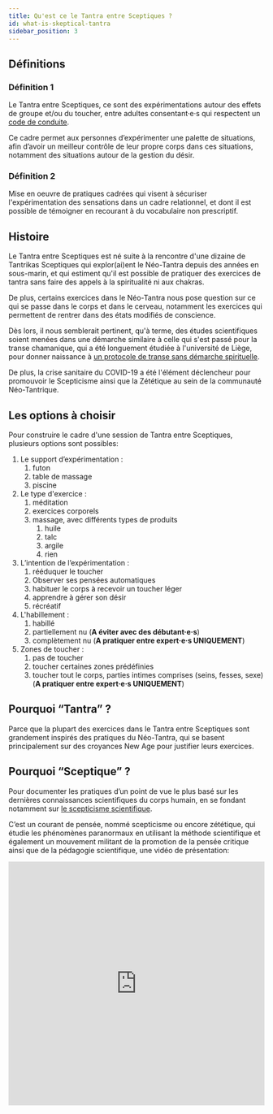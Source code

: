 ```yaml
---
title: Qu'est ce le Tantra entre Sceptiques ?
id: what-is-skeptical-tantra
sidebar_position: 3
---
```


## Définitions

### Définition 1

Le Tantra entre Sceptiques, ce sont des expérimentations autour des effets de groupe et/ou du toucher, entre adultes consentant·e·s qui respectent un [code de conduite](ethical/ethical-code-of-conduct.md).

Ce cadre permet aux personnes d’expérimenter une palette de situations, afin d’avoir un meilleur contrôle de leur propre corps dans ces situations, notamment des situations autour de la gestion du désir.

### Définition 2

Mise en oeuvre de pratiques cadrées qui visent à sécuriser l'expérimentation des sensations dans un cadre relationnel, et dont il est possible de témoigner en recourant à du vocabulaire non prescriptif.

## Histoire

Le Tantra entre Sceptiques est né suite à la rencontre d'une dizaine de Tantrikas Sceptiques qui explor(ai)ent le Néo-Tantra depuis des années en sous-marin, et qui estiment qu'il est possible de pratiquer des exercices de tantra sans faire des appels à la spiritualité ni aux chakras.

De plus, certains exercices dans le Néo-Tantra nous pose question sur ce qui se passe dans le corps et dans le cerveau, notamment les exercices qui permettent de rentrer dans des états modifiés de conscience.

Dès lors, il nous semblerait pertinent, qu'à terme, des études scientifiques soient menées dans une démarche similaire à celle qui s'est passé pour la transe chamanique, qui a été longuement étudiée à l'université de Liège, pour donner naissance à [un protocole de transe sans démarche spirituelle](https://www.rtbf.be/article/la-transe-comme-outil-therapeutique-est-etudiee-a-liege-mais-c-est-quoi-exactement-10752288).

De plus, la crise sanitaire du COVID-19 a été l'élément déclencheur pour promouvoir le Scepticisme ainsi que la Zététique au sein de la communauté Néo-Tantrique.

## Les options à choisir

Pour construire le cadre d'une session de Tantra entre Sceptiques, plusieurs options sont possibles:

1. Le support d’expérimentation :
    1. futon
    1. table de massage
    1. piscine
1. Le type d'exercice :
    1. méditation
    1. exercices corporels
    1. massage, avec différents types de produits
        1. huile
        1. talc
        1. argile
        1. rien
1. L’intention de l’expérimentation :
    1. rééduquer le toucher
    1. Observer ses pensées automatiques
    1. habituer le corps à recevoir un toucher léger
    1. apprendre à gérer son désir
    1. récréatif
1. L'habillement :
    1. habillé
    1. partiellement nu (**A éviter avec des débutant·e·s**)
    1. complètement nu (**A pratiquer entre expert·e·s UNIQUEMENT**)
1. Zones de toucher :
    1. pas de toucher
    1. toucher certaines zones prédéfinies
    1. toucher tout le corps, parties intimes comprises (seins, fesses, sexe)
     (**A pratiquer entre expert·e·s UNIQUEMENT**)

## Pourquoi “Tantra” ?

Parce que la plupart des exercices dans le Tantra entre Sceptiques sont grandement inspirés des pratiques du Néo-Tantra, qui se basent principalement sur des croyances New Age pour justifier leurs exercices.

## Pourquoi “Sceptique” ?

Pour documenter les pratiques d’un point de vue le plus basé sur les dernières connaissances scientifiques du corps humain, en se fondant notamment sur [le scepticisme scientifique](https://fr.wikipedia.org/wiki/Scepticisme_scientifique).

C’est un courant de pensée, nommé scepticisme ou encore zététique, qui étudie les phénomènes paranormaux en utilisant la méthode scientifique et également un mouvement militant de la promotion de la pensée critique ainsi que de la pédagogie scientifique, une vidéo de présentation:
<iframe src="https://www.youtube.com/embed/g7m5-auOUDM" frameborder="0" allowfullscreen width="100%" height="480" allow="accelerometer; clipboard-write; encrypted-media; gyroscope; picture-in-picture"></iframe>

